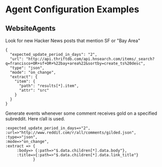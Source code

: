 # Agent Configuration Examples

## WebsiteAgents

Look for new Hacker News posts that mention SF or "Bay Area"

    {
      "expected_update_period_in_days": "2",
      "url": "http://api.thriftdb.com/api.hnsearch.com/items/_search?q=francisco+OR+sf+OR+%22bay+area%22&sortby=create_ts%20desc",
      "type": "json",
      "mode": "on_change",
      "extract": {
        "item": {
          "path": "results[*].item",
          "attr": "src"
        }
      }
    }


Generate events whenever some comment receives gold on a specified subreddit. Here r/all is used.
    
    :expected_update_period_in_days=>"2",
    :url=>"http://www.reddit.com/r/all/comments/gilded.json",
    :type=>"json",
    :mode=>"on_change",
    :extract => {
         :body=> {:path=>"$.data.children[*].data.body"},
         :title=>{:path=>"$.data.children[*].data.link_title"}
                }

